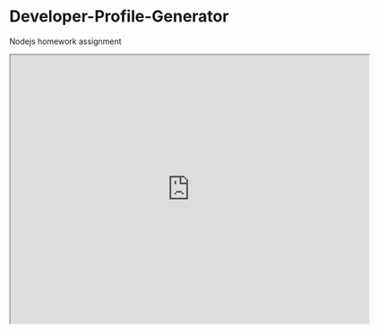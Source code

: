 # Developer-Profile-Generator
Nodejs homework assignment
<iframe src="https://drive.google.com/file/d/1Fk96zp_655zFTyfYtfclALQihi2v_46i/preview" width="640" height="480"></iframe>